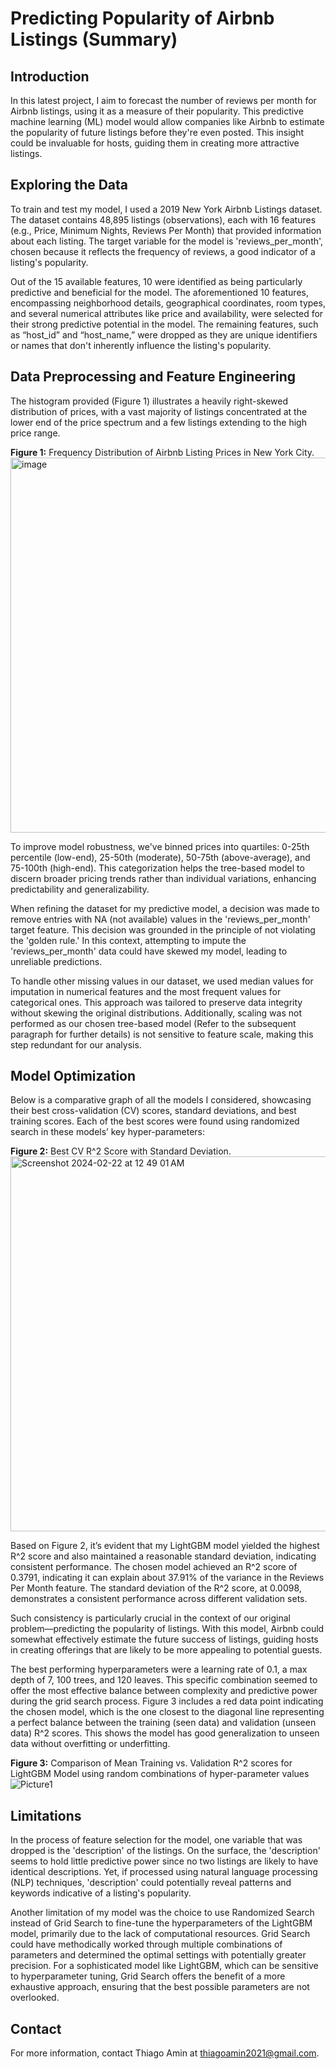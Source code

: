 # Predicting Popularity of Airbnb Listings (Summary)

## Introduction
In this latest project, I aim to forecast the number of reviews per month for Airbnb listings, using it as a measure of their popularity. This predictive machine learning (ML) model would allow companies like Airbnb to estimate the popularity of future listings before they're even posted. This insight could be invaluable for hosts, guiding them in creating more attractive listings. 

## Exploring the Data
To train and test my model, I used a 2019 New York Airbnb Listings dataset. The dataset contains 48,895 listings (observations), each with 16 features (e.g., Price, Minimum Nights, Reviews Per Month) that provided information about each listing. The target variable for the model is 'reviews_per_month', chosen because it reflects the frequency of reviews, a good indicator of a listing's popularity. 

Out of the 15 available features, 10 were identified as being particularly predictive and beneficial for the model. The aforementioned 10 features, encompassing neighborhood details, geographical coordinates, room types, and several numerical attributes like price and availability, were selected for their strong predictive potential in the model. The remaining features, such as “host_id” and “host_name,” were dropped as they are unique identifiers or names that don't inherently influence the listing's popularity. 

## Data Preprocessing and Feature Engineering
The histogram provided (Figure 1) illustrates a heavily right-skewed distribution of prices, with a vast majority of listings concentrated at the lower end of the price spectrum and a few listings extending to the high price range. 

**Figure 1:** Frequency Distribution of Airbnb Listing Prices in New York City.
<img width="600" alt="image" src="https://github.com/thiagoamin/Airbnb_LightGBM/assets/122248078/9e2e3dc1-5887-4783-9e96-6841f2f985ef">

To improve model robustness, we've binned prices into quartiles: 0-25th percentile (low-end), 25-50th (moderate), 50-75th (above-average), and 75-100th (high-end). This categorization helps the tree-based model to discern broader pricing trends rather than individual variations, enhancing predictability and generalizability.

When refining the dataset for my predictive model, a decision was made to remove entries with NA (not available) values in the 'reviews_per_month' target feature. This decision was grounded in the principle of not violating the 'golden rule.' In this context, attempting to impute the 'reviews_per_month' data could have skewed my model, leading to unreliable predictions. 

To handle other missing values in our dataset, we used median values for imputation in numerical features and the most frequent values for categorical ones. This approach was tailored to preserve data integrity without skewing the original distributions. Additionally, scaling was not performed as our chosen tree-based model (Refer to the subsequent paragraph for further details) is not sensitive to feature scale, making this step redundant for our analysis.

## Model Optimization
Below is a comparative graph of all the models I considered, showcasing their best cross-validation (CV) scores, standard deviations, and best training scores. Each of the best scores were found using randomized search in these models’ key hyper-parameters:

**Figure 2:** Best CV R^2 Score with Standard Deviation.
<img width="600" alt="Screenshot 2024-02-22 at 12 49 01 AM" src="https://github.com/thiagoamin/Airbnb_LightGBM/assets/122248078/2e6c5970-7c09-4869-8b68-6dc9423715d3">

Based on Figure 2, it’s evident that my LightGBM model yielded the highest R^2 score and also maintained a reasonable standard deviation, indicating consistent performance. The chosen model achieved an R^2 score of 0.3791, indicating it can explain about 37.91% of the variance in the Reviews Per Month feature. The standard deviation of the R^2 score, at 0.0098, demonstrates a consistent performance across different validation sets. 

Such consistency is particularly crucial in the context of our original problem—predicting the popularity of listings. With this model, Airbnb could somewhat effectively estimate the future success of listings, guiding hosts in creating offerings that are likely to be more appealing to potential guests.

The best performing hyperparameters were a learning rate of 0.1, a max depth of 7, 100 trees, and 120 leaves. This specific combination seemed to offer the most effective balance between complexity and predictive power during the grid search process. Figure 3 includes a red data point indicating the chosen model, which is the one closest to the diagonal line representing a perfect balance between the training (seen data) and validation (unseen data) R^2 scores. This shows the model has good generalization to unseen data without overfitting or underfitting. 

**Figure 3:** Comparison of Mean Training vs. Validation R^2 scores for LightGBM Model using random combinations of hyper-parameter values
![Picture1](https://github.com/thiagoamin/Airbnb_LightGBM/assets/122248078/67213583-3d7e-4195-b008-6215c7b1fc15)


## Limitations
In the process of feature selection for the model, one variable that was dropped is the 'description' of the listings. On the surface, the 'description' seems to hold little predictive power since no two listings are likely to have identical descriptions. Yet, if processed using natural language processing (NLP) techniques, 'description' could potentially reveal patterns and keywords indicative of a listing's popularity. 

Another limitation of my model was the choice to use Randomized Search instead of Grid Search to fine-tune the hyperparameters of the LightGBM model, primarily due to the lack of computational resources. Grid Search could have methodically worked through multiple combinations of parameters and determined the optimal settings with potentially greater precision. For a sophisticated model like LightGBM, which can be sensitive to hyperparameter tuning, Grid Search offers the benefit of a more exhaustive approach, ensuring that the best possible parameters are not overlooked. 

## Contact
For more information, contact Thiago Amin at thiagoamin2021@gmail.com.
